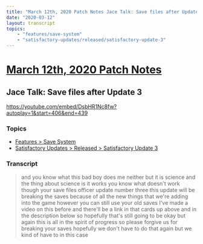 ```yaml
---
title: "March 12th, 2020 Patch Notes Jace Talk: Save files after Update 3"
date: "2020-03-12"
layout: transcript
topics:
    - "features/save-system"
    - "satisfactory-updates/released/satisfactory-update-3"
---
```

# [March 12th, 2020 Patch Notes](../2020-03-12.md)
## Jace Talk: Save files after Update 3
https://youtube.com/embed/DsbHR1Nc8fw?autoplay=1&start=406&end=439

### Topics
* [Features > Save System](../topics/features/save-system.md)
* [Satisfactory Updates > Released > Satisfactory Update 3](../topics/satisfactory-updates/released/satisfactory-update-3.md)

### Transcript

> and you know what this bad boy does me neither but it is science and the thing about science is it works you know what doesn't work though your save files officer update number three this update will be breaking the saves because of all the new things that we're adding into the game however you can still use your old saves I've made a video on this before and there'll be a link in that cards up above and in the description below so hopefully that's still going to be okay but again this is all in the spirit of progress so please forgive us for breaking your saves hopefully we don't have to do that again but we kind of have to in this case
